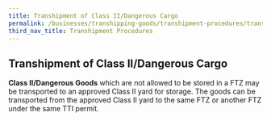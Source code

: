 ```yaml
---
title: Transhipment of Class II/Dangerous Cargo
permalink: /businesses/transhipping-goods/transhipment-procedures/transhipment-of-class-II-dangerous-cargo
third_nav_title: Transhipment Procedures 
---
```


## Transhipment of Class II/Dangerous Cargo

   **Class II/Dangerous Goods** which are not allowed to be stored in a FTZ may be transported to an approved Class II yard for storage. The goods can be transported from the approved Class II yard to the same FTZ or another FTZ under the same TTI permit.
